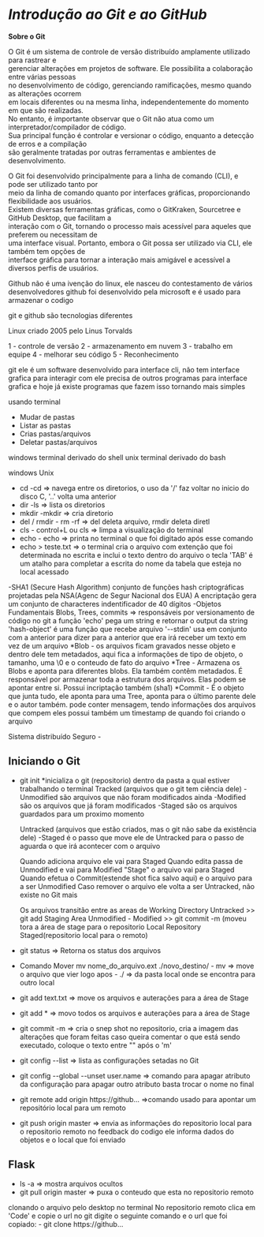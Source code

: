 # ***Introdução ao Git e ao GitHub***

**Sobre o Git**

O Git é um sistema de controle de versão distribuído amplamente utilizado para rastrear e <br>
gerenciar alterações em projetos de software. Ele possibilita a colaboração entre várias pessoas <br>
no desenvolvimento de código, gerenciando ramificações, mesmo quando as alterações ocorrem <br>
em locais diferentes ou na mesma linha, independentemente do momento em que são realizadas. <br>
No entanto, é importante observar que o Git não atua como um interpretador/compilador de código. <br>
Sua principal função é controlar e versionar o código, enquanto a detecção de erros e a compilação <br>
são geralmente tratadas por outras ferramentas e ambientes de desenvolvimento.

O Git foi desenvolvido principalmente para a linha de comando (CLI), e pode ser utilizado tanto por <br>
meio da linha de comando quanto por interfaces gráficas, proporcionando flexibilidade aos usuários. <br>
Existem diversas ferramentas gráficas, como o GitKraken, Sourcetree e GitHub Desktop, que facilitam a <br>
interação com o Git, tornando o processo mais acessível para aqueles que preferem ou necessitam de <br>
uma interface visual. Portanto, embora o Git possa ser utilizado via CLI, ele também tem opções de <br>
interface gráfica para tornar a interação mais amigável e acessível a diversos perfis de usuários.



Github não é uma ivenção do linux, ele nasceu do contestamento de vários desenvolvedores
github foi desenvolvido pela microsoft e é usado para armazenar o codigo

git e github são tecnologias diferentes

Linux criado 2005 pelo Linus Torvalds

1 - controle de versão
2 - armazenamento em nuvem
3 - trabalho em equipe
4 - melhorar seu código
5 - Reconhecimento


git ele é um software desenvolvido para interface cli, não tem interface grafica
para interagir com ele precisa de outros programas para interface grafica e hoje
já existe programas que fazem isso tornando mais simples

usando terminal
 - Mudar de pastas
 - Listar as pastas
 - Crias pastas/arquivos
 - Deletar pastas/arquivos

windows terminal derivado do shell
unix terminal derivado do bash

windows		Unix
 - cd		-cd			=> navega entre os diretorios, o uso da '/' faz voltar no inicio do disco C, '..' volta uma anterior
 - dir		-ls			=> lista os diretorios
 - mkdir	-mkdir			=> cria diretorio
 - del / rmdir	- rm -rf		=> del deleta arquivo, rmdir deleta diretl
 - cls		- control+L ou cls	=> limpa a visualização do terminal
 - echo		- echo			=> printa no terminal o que foi digitado após esse comando
 - echo > teste.txt			=> o terminal cria o arquivo com extenção que foi determinada no escrita e inclui o texto dentro do arquivo
o tecla 'TAB' é um atalho para completar a escrita do nome da tabela
que esteja no local acessado

-SHA1 (Secure Hash Algorithm)
  conjunto de funções hash criptográficas projetadas pela NSA(Agenc de Segur Nacional dos EUA)
  A encriptação gera um conjunto de characteres indentificador de 40 dígitos
-Objetos Fundamentais
  Blobs, Trees, commits => responsáveis por versionamento de código no git
 a função 'echo' pega um string e retornar o output da string
	  'hash-object' é uma função que recebe arquivo
	  '--stdin' usa em conjunto com a anterior para dizer para a anterior que era irá receber um texto em vez de um arquivo
 *Blob - os arquivos ficam gravados nesse objeto e dentro dele tem metadados, aqui fica a informações de tipo de objeto, o tamanho, uma \0 e o conteudo de fato do arquivo
 *Tree - Armazena os Blobs e aponta para diferentes blobs. Ela também contêm metadados. É responsável por armazenar toda a estrutura dos arquivos.
	Elas podem se apontar entre si. Possui incriptação também (sha1)
 *Commit - É o objeto que junta tudo, ele aponta para uma Tree, aponta para o último parente dele e o autor também.
	pode conter mensagem, tendo informações dos arquivos que compem eles
	possui também um timestamp de quando foi criando o arquivo

Sistema distribuído Seguro - 

## Iniciando o Git
 - git init		*inicializa o git (repositorio) dentro da pasta a qual estiver trabalhando o terminal
	Tracked (arquivos que o git tem ciência dele)
	  -Unmodified são arquivos que não foram modificados ainda
	  -Modified são os arquivos que já foram modificados
	  -Staged são os arquivos guardados para um proximo momento

	Untracked (arquivos que estão criados, mas o git não sabe da existência dele)
	  -Staged é o passo que move ele de Untracked para o passo de aguarda o que irá acontecer com o arquivo

	Quando adiciona arquivo ele vai para Staged
	Quando edita passa de Unmodified e vai para Modified
	"Stage" o arquivo vai para Staged
	Quando efetua o Commit(estende shot fica salvo aqui) e o arquivo para a ser Unmodified
	Caso remover o arquivo ele volta a ser Untracked, não existe no Git mais

   Os arquivos transitão entre as areas de 
	Working Directory	Untracked
		>> git add
	Staging Area		Unmodified - Modified
		>> git commit -m (moveu tora a área de stage para o repositorio
	Local Repository	Staged(repositorio local para o remoto)

 - git status		=> Retorna os status dos arquivos
 - Comando Mover
	mv nome_do_arquivo.ext ./novo_destino/
		- mv  => move o arquivo que vier logo apos
		- ./  => da pasta local onde se encontra para outro local
 - git add text.txt	=> move os arquivos e auterações para a área de Stage
 - git add *		=> movo todos os arquivos e auterações para a área de Stage
 - git commit -m	=> cria o snep shot no repositorio, cria a imagem das alterações que foram feitas
	caso queira comentar o que está sendo executado, coloque o texto entre "" após o 'm'

 - git config --list	=> lista as configurações setadas no Git
 - git config --global --unset user.name => comando para apagar atributo da configuração
						para apagar outro atributo basta trocar o nome no final

 - git remote add origin https://github...	=>comando usado para apontar um repositório local para um remoto

 - git push origin master	=> envia as informações do repositorio local para o repositorio remoto
				no feedback do codigo ele informa dados do objetos e o local que foi enviado

## Flask
 - ls -a => mostra arquivos ocultos
 - git pull origin master	=> puxa o conteudo que esta no repositorio remoto

clonando o arquivo pelo desktop no terminal
  No repositorio remoto clica em 'Code' e copie o url
  no git digite o seguinte comando e o url que foi copiado:
    - git clone https://github...
